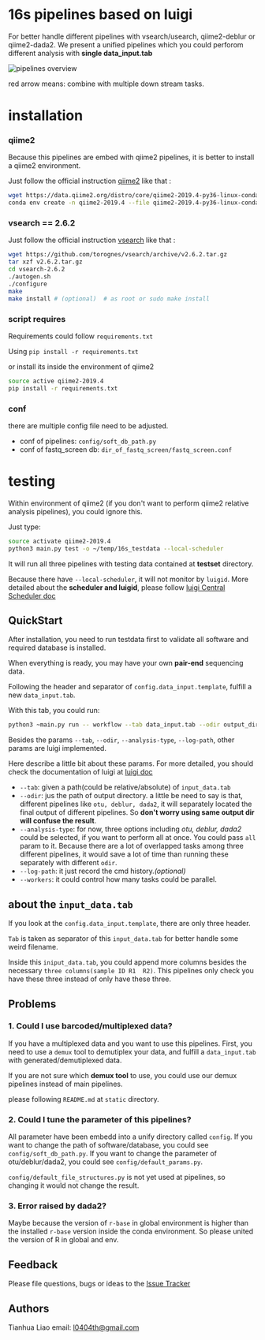# 16s pipelines based on luigi

For better handle different pipelines with vsearch/usearch, qiime2-deblur or qiime2-dada2.
We present a unified pipelines which you could perforom different analysis with **single data_input.tab**

![pipelines overview](./pipelines.png)

red arrow means: combine with multiple down stream tasks.

# installation

### qiime2
Because this pipelines are embed with qiime2 pipelines, it is better to install a qiime2 environment.

Just follow the official instruction [qiime2](https://qiime2.org/)
like that :
```bash
wget https://data.qiime2.org/distro/core/qiime2-2019.4-py36-linux-conda.yml
conda env create -n qiime2-2019.4 --file qiime2-2019.4-py36-linux-conda.yml
```

### vsearch == 2.6.2

Just follow the official instruction [vsearch](https://github.com/torognes/vsearch)
like that :
```bash
wget https://github.com/torognes/vsearch/archive/v2.6.2.tar.gz
tar xzf v2.6.2.tar.gz
cd vsearch-2.6.2
./autogen.sh
./configure
make
make install # (optional)  # as root or sudo make install
```

### script requires
Requirements could follow `requirements.txt`

Using `pip install -r requirements.txt`

or install its inside the environment of qiime2 
```bash
source active qiime2-2019.4
pip install -r requirements.txt
``` 

### conf
there are multiple config file need to be adjusted.

* conf of pipelines: `config/soft_db_path.py` 
* conf of fastq_screen db: `dir_of_fastq_screen/fastq_screen.conf`

# testing

Within environment of qiime2 (if you don't want to perform qiime2 relative analysis pipelines), you could ignore this.

Just type:

```bash
source activate qiime2-2019.4
python3 main.py test -o ~/temp/16s_testdata --local-scheduler
``` 

It will run all three pipelines with testing data contained at **testset** directory.

Because there have `--local-scheduler`, it will not monitor by `luigid`. More detailed about the **scheduler and luigid**, please follow [luigi Central Scheduler doc](https://luigi.readthedocs.io/en/stable/central_scheduler.html)


## QuickStart

After installation, you need to run testdata first to validate all software and required database is installed. 

When everything is ready, you may have your own **pair-end** sequencing data.

Following the header and separator of `config.data_input.template`, fulfill a new `data_input.tab`.

With this tab, you could run:

```bash
python3 ~main.py run -- workflow --tab data_input.tab --odir output_dir --analysis-type otu --workers 4 --log-path output_dir/cmd_log.txt --local-scheduler
``` 

Besides the params `--tab`, `--odir`, `--analysis-type`, `--log-path`, other params are luigi implemented. 

Here describe a little bit about these params. For more detailed, you should check the documentation of luigi at [luigi doc](https://luigi.readthedocs.io/en/stable/)

* `--tab`: given a path(could be relative/absolute) of `input_data.tab`
* `--odir`: jus the path of output directory. a little be need to say is that, different pipelines like `otu, deblur, dada2`, it will separately located the final output of different pipelines. So **don't worry using same output dir will confuse the result**.
* `--analysis-type`: for now, three options including *otu, deblur, dada2* could be selected, if you want to perform all at once. You could pass `all` param to it. Because there are a lot of overlapped tasks among three different pipelines, it would save a lot of time than running these separately with different `odir`. 
* `--log-path`: it just record the cmd history.*(optional)*
* `--workers`: it could control how many tasks could be parallel.


## about the `input_data.tab`

If you look at the `config.data_input.template`, there are only three header. 

`Tab` is taken as separator of this `input_data.tab` for better handle some weird filename.

Inside this `iniput_data.tab`, you could append more columns besides the necessary `three columns(sample ID	R1	R2)`. This pipelines only check you have these three instead of only have these three.

## Problems

### 1. Could I use barcoded/multiplexed data?
If you have a multiplexed data and you want to use this pipelines. First, you need to use a `demux` tool to demutiplex your data, and fulfill a `data_input.tab` with generated/demutiplexed data.

If you are not sure which **demux tool** to use, you could use our demux pipelines instead of main pipelines.

please following `README.md` at `static` directory.

### 2. Could I tune the parameter of this pipelines?
All parameter have been embedd into a unify directory called `config`. If you want to change the path of software/database, you could see `config/soft_db_path.py`. If you want to change the parameter of otu/deblur/dada2, you could see `config/default_params.py`. 

`config/default_file_structures.py` is not yet used at pipelines, so changing it would not change the result.

### 3. Error raised by dada2?
Maybe because the version of `r-base` in global environment is higher than the installed `r-base` version inside the conda environment. So please united the version of R in global and env.

## Feedback

Please file questions, bugs or ideas 
to the [Issue Tracker](https://github.com/444thLiao/16s_workflow)

## Authors
Tianhua Liao
email: l0404th@gmail.com

 

